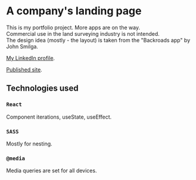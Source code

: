 # A company's landing page

This is my portfolio project. More apps are on the way.  
Commercial use in the land surveying industry is not intended.  
The design idea (mostly - the layout) is taken from the "Backroads app" by John Smilga.

[My LinkedIn profile](https://www.linkedin.com/in/pavel-generalov).  

[Published site](https://geomatics-consulting.netlify.app).

## Technologies used
### `React`
Component iterations, useState, useEffect.

### `SASS`
Mostly for nesting.

### `@media`
Media queries are set for all devices.